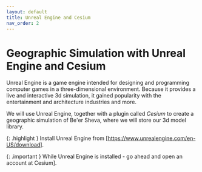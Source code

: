 ```yaml
---
layout: default
title: Unreal Engine and Cesium
nav_order: 2
---
```


# Geographic Simulation with Unreal Engine and Cesium

Unreal Engine is a game engine intended for designing and programming computer games in a three-dimensional environment. Because it provides a live and interactive 3d simulation, it gained popularity with the entertainment and architecture industries and more.

We will use Unreal Engine, together with a plugin called _Cesium_ to create a geographic simulation of Be'er Sheva, where we will store our 3d model library.

{: .highlight }
Install Unreal Engine from [https://www.unrealengine.com/en-US/download].

{: .important }
While Unreal Engine is installed - go ahead and open an account at Cesium].

[https://www.unrealengine.com/en-us/download]: https://www.unrealengine.com/en-US/download
[cesium]: https://cesium.com/
